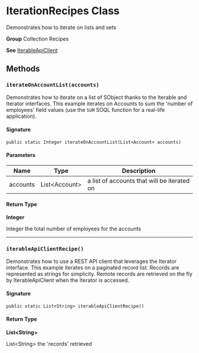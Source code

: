# IterationRecipes Class

Demonstrates how to iterate on lists and sets

**Group** Collection Recipes

**See** [IterableApiClient](https://github.com/trailheadapps/apex-recipes/wiki/IterableApiClient)

## Methods
### `iterateOnAccountList(accounts)`

Demonstrates how to iterate on a list of SObject thanks to the Iterable and Iterator interfaces. 
This example iterates on Accounts to sum the &#x27;number of employees&#x27; field values 
(use the `SUM` SOQL function for a real-life application).

#### Signature
```apex
public static Integer iterateOnAccountList(List<Account> accounts)
```

#### Parameters
| Name | Type | Description |
|------|------|-------------|
| accounts | List&lt;Account&gt; | a list of accounts that will be iterated on |

#### Return Type
**Integer**

Integer the total number of employees for the accounts

---

### `iterableApiClientRecipe()`

Demonstrates how to use a REST API client that leverages the Iterator interface. 
This example iterates on a paginated record list. Records are represented as strings for simplicity. 
Remote records are retrieved on the fly by IterableApiClient when the Iterator is accessed.

#### Signature
```apex
public static List<String> iterableApiClientRecipe()
```

#### Return Type
**List&lt;String&gt;**

List&lt;String&gt; the &#x27;records&#x27; retrieved
